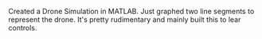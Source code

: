 Created a Drone Simulation in MATLAB. Just graphed two line segments to represent the drone. It's pretty rudimentary and mainly built this to lear controls.
